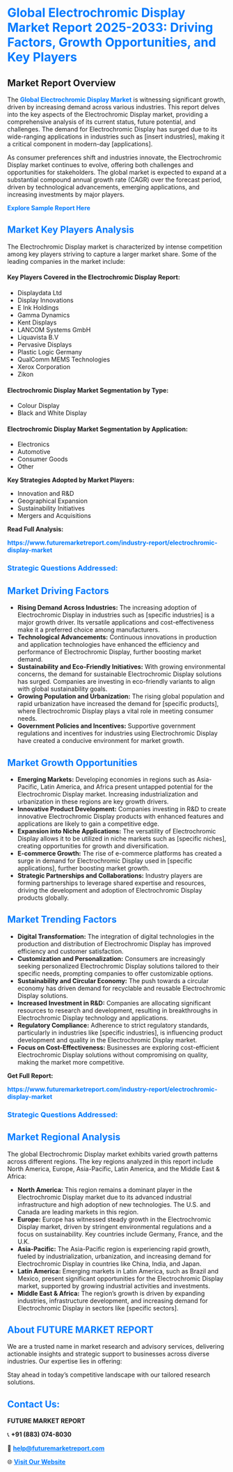 <h1 style="color: #007BFF;">Global Electrochromic Display Market Report 2025-2033: Driving Factors, Growth Opportunities, and Key Players</h1>

<section id="overview">
<h2>Market Report Overview</h2>
<p>The <a href="https://www.futuremarketreport.com/industry-report/electrochromic-display-market" style="color: #007BFF; text-decoration: none;"><strong>Global Electrochromic Display Market</strong></a> is witnessing significant growth, driven by increasing demand across various industries. This report delves into the key aspects of the Electrochromic Display market, providing a comprehensive analysis of its current status, future potential, and challenges. The demand for Electrochromic Display has surged due to its wide-ranging applications in industries such as [insert industries], making it a critical component in modern-day [applications].</p>
<p>As consumer preferences shift and industries innovate, the Electrochromic Display market continues to evolve, offering both challenges and opportunities for stakeholders. The global market is expected to expand at a substantial compound annual growth rate (CAGR) over the forecast period, driven by technological advancements, emerging applications, and increasing investments by major players.</p>
</section>

<section id="overview">
<p><a href="https://www.futuremarketreport.com/request-sample/reportId=93146" style="color: #007BFF; text-decoration: none;"><strong>Explore Sample Report Here</strong></a></p>
</section>

<section id="key-players">
<h2 style="color: #007BFF;">Market Key Players Analysis</h2>
<p>The Electrochromic Display market is characterized by intense competition among key players striving to capture a larger market share. Some of the leading companies in the market include:</p>
<h4>Key Players Covered in the Electrochromic Display Report:</h4>
<ul><li>Displaydata Ltd</li><li>Display Innovations</li><li>E Ink Holdings</li><li>Gamma Dynamics</li><li>Kent Displays</li><li>LANCOM Systems GmbH</li><li>Liquavista B.V</li><li>Pervasive Displays</li><li>Plastic Logic Germany</li><li>QualComm MEMS Technologies</li><li>Xerox Corporation</li><li>Zikon</li></ul>
<h4>Electrochromic Display Market Segmentation by Type:</h4>
<ul><li>Colour Display</li><li>Black and White Display</li></ul>

<h4>Electrochromic Display Market Segmentation by Application:</h4>
<ul><li>Electronics</li><li>Automotive</li><li>Consumer Goods</li><li>Other</li></ul>
<p><strong>Key Strategies Adopted by Market Players:</strong></p>
<ul>
<li>Innovation and R&D</li>
<li>Geographical Expansion</li>
<li>Sustainability Initiatives</li>
<li>Mergers and Acquisitions</li>
</ul>
</section>

<section>
<p><strong>Read Full Analysis: </strong></p><a href="https://www.futuremarketreport.com/industry-report/electrochromic-display-market" style="color: #007BFF; text-decoration: none;"><strong>https://www.futuremarketreport.com/industry-report/electrochromic-display-market</strong></a>
<h3 style="color: #007BFF;">Strategic Questions Addressed:</h3>
</section>

<section id="driving-factors">
<h2 style="color: #007BFF;">Market Driving Factors</h2>
<ul>
<li><strong>Rising Demand Across Industries:</strong> The increasing adoption of Electrochromic Display in industries such as [specific industries] is a major growth driver. Its versatile applications and cost-effectiveness make it a preferred choice among manufacturers.</li>
<li><strong>Technological Advancements:</strong> Continuous innovations in production and application technologies have enhanced the efficiency and performance of Electrochromic Display, further boosting market demand.</li>
<li><strong>Sustainability and Eco-Friendly Initiatives:</strong> With growing environmental concerns, the demand for sustainable Electrochromic Display solutions has surged. Companies are investing in eco-friendly variants to align with global sustainability goals.</li>
<li><strong>Growing Population and Urbanization:</strong> The rising global population and rapid urbanization have increased the demand for [specific products], where Electrochromic Display plays a vital role in meeting consumer needs.</li>
<li><strong>Government Policies and Incentives:</strong> Supportive government regulations and incentives for industries using Electrochromic Display have created a conducive environment for market growth.</li>
</ul>
</section>

<section id="growth-opportunities">
<h2 style="color: #007BFF;">Market Growth Opportunities</h2>
<ul>
<li><strong>Emerging Markets:</strong> Developing economies in regions such as Asia-Pacific, Latin America, and Africa present untapped potential for the Electrochromic Display market. Increasing industrialization and urbanization in these regions are key growth drivers.</li>
<li><strong>Innovative Product Development:</strong> Companies investing in R&D to create innovative Electrochromic Display products with enhanced features and applications are likely to gain a competitive edge.</li>
<li><strong>Expansion into Niche Applications:</strong> The versatility of Electrochromic Display allows it to be utilized in niche markets such as [specific niches], creating opportunities for growth and diversification.</li>
<li><strong>E-commerce Growth:</strong> The rise of e-commerce platforms has created a surge in demand for Electrochromic Display used in [specific applications], further boosting market growth.</li>
<li><strong>Strategic Partnerships and Collaborations:</strong> Industry players are forming partnerships to leverage shared expertise and resources, driving the development and adoption of Electrochromic Display products globally.</li>
</ul>
</section>

<section id="trending-factors">
<h2 style="color: #007BFF;">Market Trending Factors</h2>
<ul>
<li><strong>Digital Transformation:</strong> The integration of digital technologies in the production and distribution of Electrochromic Display has improved efficiency and customer satisfaction.</li>
<li><strong>Customization and Personalization:</strong> Consumers are increasingly seeking personalized Electrochromic Display solutions tailored to their specific needs, prompting companies to offer customizable options.</li>
<li><strong>Sustainability and Circular Economy:</strong> The push towards a circular economy has driven demand for recyclable and reusable Electrochromic Display solutions.</li>
<li><strong>Increased Investment in R&D:</strong> Companies are allocating significant resources to research and development, resulting in breakthroughs in Electrochromic Display technology and applications.</li>
<li><strong>Regulatory Compliance:</strong> Adherence to strict regulatory standards, particularly in industries like [specific industries], is influencing product development and quality in the Electrochromic Display market.</li>
<li><strong>Focus on Cost-Effectiveness:</strong> Businesses are exploring cost-efficient Electrochromic Display solutions without compromising on quality, making the market more competitive.</li>
</ul>
</section>

<section>
<p><strong>Get Full Report: </strong></p><a href="https://www.futuremarketreport.com/industry-report/electrochromic-display-market" style="color: #007BFF; text-decoration: none;"><strong>https://www.futuremarketreport.com/industry-report/electrochromic-display-market</strong></a>
<h3 style="color: #007BFF;">Strategic Questions Addressed:</h3>
</section>


<section id="regional-analysis">
<h2 style="color: #007BFF;">Market Regional Analysis</h2>
<p>The global Electrochromic Display market exhibits varied growth patterns across different regions. The key regions analyzed in this report include North America, Europe, Asia-Pacific, Latin America, and the Middle East & Africa:</p>
<ul>
<li><strong>North America:</strong> This region remains a dominant player in the Electrochromic Display market due to its advanced industrial infrastructure and high adoption of new technologies. The U.S. and Canada are leading markets in this region.</li>
<li><strong>Europe:</strong> Europe has witnessed steady growth in the Electrochromic Display market, driven by stringent environmental regulations and a focus on sustainability. Key countries include Germany, France, and the U.K.</li>
<li><strong>Asia-Pacific:</strong> The Asia-Pacific region is experiencing rapid growth, fueled by industrialization, urbanization, and increasing demand for Electrochromic Display in countries like China, India, and Japan.</li>
<li><strong>Latin America:</strong> Emerging markets in Latin America, such as Brazil and Mexico, present significant opportunities for the Electrochromic Display market, supported by growing industrial activities and investments.</li>
<li><strong>Middle East & Africa:</strong> The region’s growth is driven by expanding industries, infrastructure development, and increasing demand for Electrochromic Display in sectors like [specific sectors].</li>
</ul>
</section>

<footer>
<h2 style="color: #007BFF;">About FUTURE MARKET REPORT</h2>
<p>We are a trusted name in market research and advisory services, delivering actionable insights and strategic support to businesses across diverse industries. Our expertise lies in offering:</p>

<p>Stay ahead in today’s competitive landscape with our tailored research solutions.</p>

<h2 style="color: #007BFF;">Contact Us:</h2>
<p><strong>FUTURE MARKET REPORT</strong></p>
<p>📞 <strong>+91 (883) 074-8030</strong></p>
<p>📧 <strong><a href="mailto:help@futuremarketreport.com" style="color: #007BFF;">help@futuremarketreport.com</a></strong></p>
<p>🌐 <strong><a href="https://www.futuremarketreport.com/" style="color: #007BFF;">Visit Our Website</a></strong></p>
</footer>